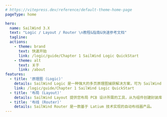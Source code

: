 ```yaml
---
# https://vitepress.dev/reference/default-theme-home-page
pageType: home

hero:
  name: SailWind 3.X
  text: "Logic / Layout / Router \n教程&指南&快速参考文档"
  tagline:
  actions:
    - theme: brand
      text: 快速开始
      link: /logic/guide/Chapter 1 SailWind Logic QuickStart
    - theme: alt
      text: 关于
      link: /about
features:
  - title: '原理图 (Logic)'
    details: SailWind Logic 是一种强大的多页原理图捕获解决方案，可为 SailWind Layout 构建有效的前端环境。
    link: /logic/guide/Chapter 1 SailWind Logic QuickStart
  - title: '布局 (Layout)'
    details: SailWind Layout 提供您布局 PCB 设计所需的工具，从为组件创建封装库到生成制造输出。
  - title: '布线 (Router)'
    details: SailWind Router 是一款基于 Latium 技术实现的自动布线器产品。
---
```

